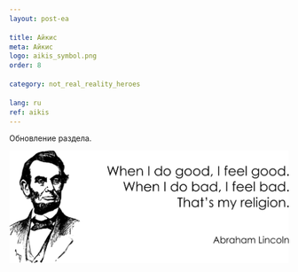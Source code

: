 ```yaml
---
layout: post-ea

title: Айкис
meta: Айкис
logo: aikis_symbol.png
order: 8

category: not_real_reality_heroes

lang: ru
ref: aikis
---
```


Обновление раздела.

<a data-fancybox="gallery" href="/img/programming/Lincoln.png"><img src="/img/programming/Lincoln.png" alt=""></a>
